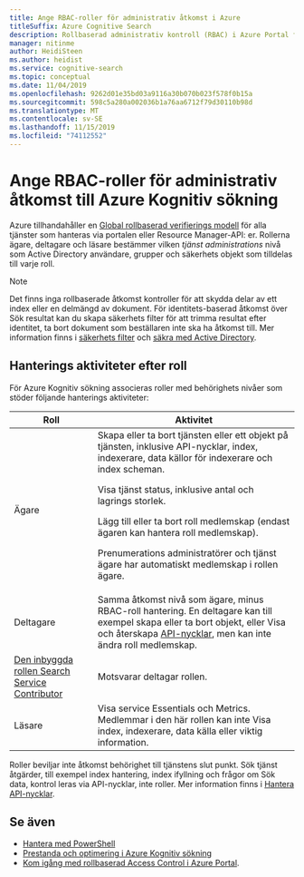 ```yaml
---
title: Ange RBAC-roller för administrativ åtkomst i Azure
titleSuffix: Azure Cognitive Search
description: Rollbaserad administrativ kontroll (RBAC) i Azure Portal för att kontrol lera och delegera administrativa uppgifter för hantering av Azure-Kognitiv sökning.
manager: nitinme
author: HeidiSteen
ms.author: heidist
ms.service: cognitive-search
ms.topic: conceptual
ms.date: 11/04/2019
ms.openlocfilehash: 9262d01e35bd03a9116a30b070b023f578f0b15a
ms.sourcegitcommit: 598c5a280a002036b1a76aa6712f79d30110b98d
ms.translationtype: MT
ms.contentlocale: sv-SE
ms.lasthandoff: 11/15/2019
ms.locfileid: "74112552"
---
```

# <a name="set-rbac-roles-for-administrative-access-to-azure-cognitive-search"></a>Ange RBAC-roller för administrativ åtkomst till Azure Kognitiv sökning

Azure tillhandahåller en [Global rollbaserad verifierings modell](../role-based-access-control/role-assignments-portal.md) för alla tjänster som hanteras via portalen eller Resource Manager-API: er. Rollerna ägare, deltagare och läsare bestämmer vilken *tjänst administrations* nivå som Active Directory användare, grupper och säkerhets objekt som tilldelas till varje roll. 

> [!Note]
> Det finns inga rollbaserade åtkomst kontroller för att skydda delar av ett index eller en delmängd av dokument. För identitets-baserad åtkomst över Sök resultat kan du skapa säkerhets filter för att trimma resultat efter identitet, ta bort dokument som beställaren inte ska ha åtkomst till. Mer information finns i [säkerhets filter](search-security-trimming-for-azure-search.md) och [säkra med Active Directory](search-security-trimming-for-azure-search-with-aad.md).

## <a name="management-tasks-by-role"></a>Hanterings aktiviteter efter roll

För Azure Kognitiv sökning associeras roller med behörighets nivåer som stöder följande hanterings aktiviteter:

| Roll | Aktivitet |
| --- | --- |
| Ägare |Skapa eller ta bort tjänsten eller ett objekt på tjänsten, inklusive API-nycklar, index, indexerare, data källor för indexerare och index scheman.<p>Visa tjänst status, inklusive antal och lagrings storlek.<p>Lägg till eller ta bort roll medlemskap (endast ägaren kan hantera roll medlemskap).<p>Prenumerations administratörer och tjänst ägare har automatiskt medlemskap i rollen ägare. |
| Deltagare |Samma åtkomst nivå som ägare, minus RBAC-roll hantering. En deltagare kan till exempel skapa eller ta bort objekt, eller Visa och återskapa [API-nycklar](search-security-api-keys.md), men kan inte ändra roll medlemskap. |
| [Den inbyggda rollen Search Service Contributor](https://docs.microsoft.com/azure/role-based-access-control/built-in-roles#search-service-contributor) | Motsvarar deltagar rollen. |
| Läsare |Visa service Essentials och Metrics. Medlemmar i den här rollen kan inte Visa index, indexerare, data källa eller viktig information.  |

Roller beviljar inte åtkomst behörighet till tjänstens slut punkt. Sök tjänst åtgärder, till exempel index hantering, index ifyllning och frågor om Sök data, kontrol leras via API-nycklar, inte roller. Mer information finns i [Hantera API-nycklar](search-security-api-keys.md).

## <a name="see-also"></a>Se även

+ [Hantera med PowerShell](search-manage-powershell.md) 
+ [Prestanda och optimering i Azure Kognitiv sökning](search-performance-optimization.md)
+ [Kom igång med rollbaserad Access Control i Azure Portal](../role-based-access-control/overview.md).